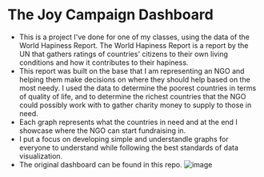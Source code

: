 # The Joy Campaign Dashboard
- This is a project I've done for one of my classes, using the data of the World Hapiness Report. The World Hapiness Report is a report by the UN that gathers ratings of countries' citizens to their own living conditions and how it contributes to their hapiness.
- This report was built on the base that I am representing an NGO and helping them make decisions on where they should help based on the most needy. I used the data to determine the poorest countries in terms of quality of life, and to determine the richest countries that the NGO could possibly work with to gather charity money to supply to those in need.
- Each graph represents what the countries in need and at the end I showcase where the NGO can start fundraising in.
- I put a focus on developing simple and understandle graphs for everyone to understand while following the best standards of data visualization.
- The original dashboard can be found in this repo.
![image](https://github.com/amanny02/The_Joy_Campaign_Dashboard/assets/92732404/a908648f-7b7c-4193-8c53-e2cd979dc830)
